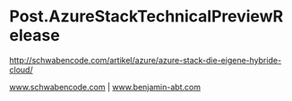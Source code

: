 # Post.AzureStackTechnicalPreviewRelease
http://schwabencode.com/artikel/azure/azure-stack-die-eigene-hybride-cloud/


www.schwabencode.com | www.benjamin-abt.com
